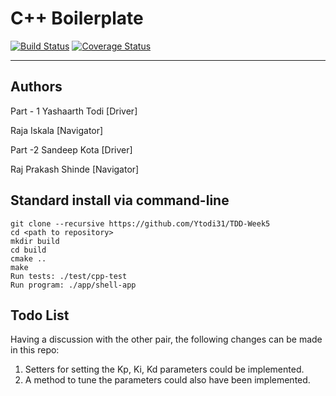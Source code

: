 # C++ Boilerplate
[![Build Status](https://travis-ci.org/Ytodi31/TDD-Week5.svg?branch=master)](https://travis-ci.org/YTodi31/TDD-Week5)
[![Coverage Status](https://coveralls.io/repos/github/Ytodi31/TDD-Week5/badge.svg?branch=master)](https://coveralls.io/github/Ytodi31/TDD-Week5?branch=master)

---

## Authors

Part - 1 
Yashaarth Todi [Driver]

Raja Iskala [Navigator]

Part -2 
Sandeep Kota [Driver]

Raj Prakash Shinde [Navigator]



## Standard install via command-line
```
git clone --recursive https://github.com/Ytodi31/TDD-Week5
cd <path to repository>
mkdir build
cd build
cmake ..
make
Run tests: ./test/cpp-test
Run program: ./app/shell-app
```
## Todo List
Having a discussion with the other pair, the following changes can be made in this repo:
1) Setters for setting the Kp, Ki, Kd parameters could be implemented.
2) A method to tune the parameters could also have been implemented.




